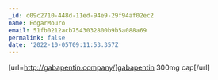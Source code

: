 ```yaml
---
_id: c09c2710-448d-11ed-94e9-29f94af02ec2
name: EdgarMouro
email: 51fb0212acb7543032800b9b5a088a69
permalink: false
date: '2022-10-05T09:11:53.357Z'
---
```

[url=http://gabapentin.company/]gabapentin 300mg cap[/url]
